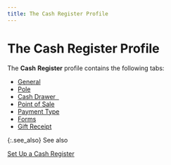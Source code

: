 ```yaml
---
title: The Cash Register Profile
---
```


# The Cash Register Profile


The **Cash** **Register**  profile contains the following tabs:

- [General]({{site.pos_baseurl}}/pos-setup/cash-registers/setup/profile/the_cash_register_profile_general_tab_pos_set_up.html)
- [Pole]({{site.pos_baseurl}}/pos-setup/cash-registers/setup/profile/the_cash_register_profile_pole_tab_pos_set_up.html)
- [Cash  Drawer  ]({{site.pos_baseurl}}/pos-setup/cash-registers/setup/profile/cash_drawer_information_pos_setup.html)
- [Point  of Sale]({{site.pos_baseurl}}/pos-setup/cash-registers/setup/profile/the_cash_register_profile_point_of_sale_tab.html)
- [Payment  Type]({{site.pos_baseurl}}/pos-setup/cash-registers/setup/profile/the_cash_register_profile_payment_type_tab.html)
- [Forms]({{site.pos_baseurl}}/pos-setup/cash-registers/setup/profile/the_cash_register_profile_forms_tab_pos_set_up.html)
- [Gift  Receipt]({{site.pos_baseurl}}/pos-setup/cash-registers/setup/profile/the_cash_register_profile_gift_receipt_tab_pos.html)



{:.see_also}
See also


[Set  Up a Cash Register]({{site.pos_baseurl}}/pos-setup/cash-registers/setup/setting_up_a_cash_register_pos_set_up.html)

